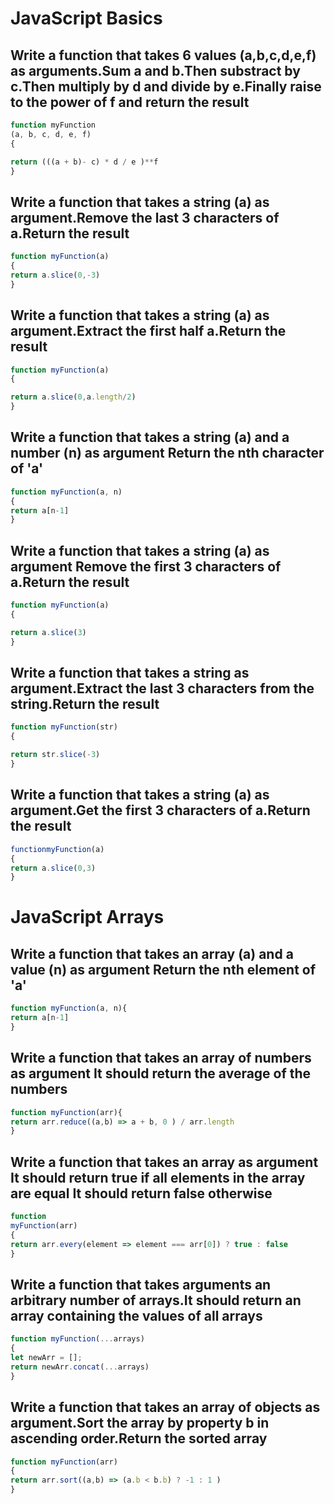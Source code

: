 
# JavaScript Basics 

## Write a function that takes 6 values (a,b,c,d,e,f) as arguments.Sum a and b.Then substract by c.Then multiply by d and divide by e.Finally raise to the power of f and return the result

```jsx 
function myFunction
(a, b, c, d, e, f)
{

return (((a + b)- c) * d / e )**f
}

```

## Write a function that takes a string (a) as argument.Remove the last 3 characters of a.Return the result

```jsx 
function myFunction(a)
{
return a.slice(0,-3)
}
```

##  Write a function that takes a string (a) as argument.Extract the first half a.Return the result

```jsx 
function myFunction(a)
{

return a.slice(0,a.length/2)
}
```

##  Write a function that takes a string (a) and a number (n) as argument Return the nth character of 'a'


```jsx 
function myFunction(a, n)
{
return a[n-1]
}
```

## Write a function that takes a string (a) as argument Remove the first 3 characters of a.Return the result

```jsx
function myFunction(a)
{

return a.slice(3)
}
```

## Write a function that takes a string as argument.Extract the last 3 characters from the string.Return the result

```jsx
function myFunction(str)
{

return str.slice(-3)
}

```

## Write a function that takes a string (a) as argument.Get the first 3 characters of a.Return the result

```jsx
functionmyFunction(a)
{
return a.slice(0,3)
}
```

# JavaScript Arrays 


##  Write a function that takes an array (a) and a value (n) as argument Return the nth element of 'a'

```jsx 
function myFunction(a, n){
return a[n-1]
}

```

## Write a function that takes an array of numbers as argument It should return the average of the numbers

```jsx 
function myFunction(arr){
return arr.reduce((a,b) => a + b, 0 ) / arr.length 
}

```

## Write a function that takes an array as argument It should return true if all elements in the array are equal It should return false otherwise 

```jsx 
function
myFunction(arr)
{
return arr.every(element => element === arr[0]) ? true : false 
}
```

## Write a function that takes arguments an arbitrary number of arrays.It should return an array containing the values of all arrays

```jsx 
function myFunction(...arrays)
{
let newArr = [];
return newArr.concat(...arrays)
}
```

## Write a function that takes an array of objects as argument.Sort the array by property b in ascending order.Return the sorted array 

```jsx 
function myFunction(arr)
{
return arr.sort((a,b) => (a.b < b.b) ? -1 : 1 )
}
```
